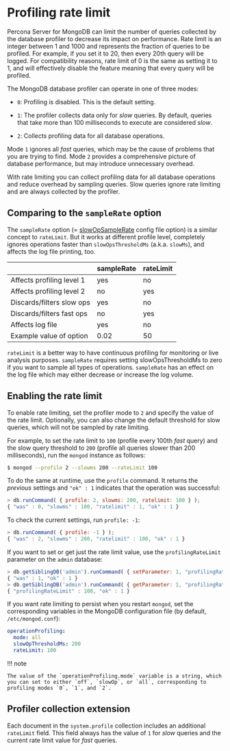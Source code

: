 # Profiling rate limit

Percona Server for MongoDB can limit the number of queries collected by the database profiler
to decrease its impact on performance.
Rate limit is an integer between 1 and 1000
and represents the fraction of queries to be profiled.
For example, if you set it to 20, then every 20th query will be logged.
For compatibility reasons, rate limit of 0 is the same as setting it to 1,
and will effectively disable the feature
meaning that every query will be profiled.

The MongoDB database profiler can operate in one of three modes:


* `0`: Profiling is disabled. This is the default setting.

* `1`: The profiler collects data only for *slow* queries.
By default, queries that take more than 100 milliseconds to execute
are considered *slow*.

* `2`: Collects profiling data for all database operations.

Mode `1` ignores all *fast* queries,
which may be the cause of problems that you are trying to find.
Mode `2` provides a comprehensive picture of database performance,
but may introduce unnecessary overhead.

With rate limiting you can collect profiling data for all database operations
and reduce overhead by sampling queries.
Slow queries ignore rate limiting and are always collected by the profiler.

## Comparing to the `sampleRate` option

The `sampleRate` option (= [slowOpSampleRate](https://docs.mongodb.com/manual/reference/program/mongod/index.html#cmdoption-mongod-slowopsamplerate) config file option) is a similar
concept to `rateLimit`. But it works at different profile level, completely
ignores operations faster than `slowOpsThresholdMs` (a.k.a. `slowMs`), and affects the
log file printing, too.

|                               | sampleRate  | rateLimit  |
| ----------------------------- | ----------- | ---------- | 
| Affects profiling level 1     | yes         | no         |
| Affects profiling level 2     | no          | yes        |
| Discards/filters slow ops     | yes         | no         |
| Discards/filters fast ops     | no          | yes        |
| Affects log file              | yes         | no         |
| Example value of option       | 0.02        | 50         |

`rateLimit` is a better way to have continuous profiling for monitoring or live
analysis purposes. `sampleRate` requires setting slowOpsThresholdMs to zero if
you want to sample all types of operations. `sampleRate` has an effect on the log file which may either decrease or increase the log volume.

## Enabling the rate limit

To enable rate limiting, set the profiler mode to `2`
and specify the value of the rate limit.
Optionally, you can also change the default threshold for slow queries,
which will not be sampled by rate limiting.

For example, to set the rate limit to `100`
(profile every 100th *fast* query)
and the slow query threshold to `200`
(profile all queries slower than 200 milliseconds),
run the `mongod` instance as follows:

```{.bash data-prompt="$"}
$ mongod --profile 2 --slowms 200 --rateLimit 100
```

To do the same at runtime, use the `profile` command.
It returns the *previous* settings
and `"ok" : 1` indicates that the operation was successful:

```javascript
> db.runCommand( { profile: 2, slowms: 200, ratelimit: 100 } );
{ "was" : 0, "slowms" : 100, "ratelimit" : 1, "ok" : 1 }
```

To check the current settings, run `profile: -1`:

```javascript
> db.runCommand( { profile: -1 } );
{ "was" : 2, "slowms" : 200, "ratelimit" : 100, "ok" : 1 }
```

If you want to set or get just the rate limit value,
use the `profilingRateLimit` parameter on the `admin` database:

```javascript
> db.getSiblingDB('admin').runCommand( { setParameter: 1, "profilingRateLimit": 100 } );
{ "was" : 1, "ok" : 1 }
> db.getSiblingDB('admin').runCommand( { getParameter: 1, "profilingRateLimit": 1 } );
{ "profilingRateLimit" : 100, "ok" : 1 }
```

If you want rate limiting to persist when you restart `mongod`,
set the corresponding variables in the MongoDB configuration file
(by default, `/etc/mongod.conf`):

```yaml
operationProfiling:
  mode: all
  slowOpThresholdMs: 200
  rateLimit: 100
```

!!! note
 
    The value of the `operationProfiling.mode` variable is a string, which you can set to either `off`, `slowOp`, or `all`, corresponding to profiling modes `0`, `1`, and `2`.

## Profiler collection extension

Each document in the `system.profile` collection
includes an additional `rateLimit` field.
This field always has the value of `1` for *slow* queries
and the current rate limit value for *fast* queries.